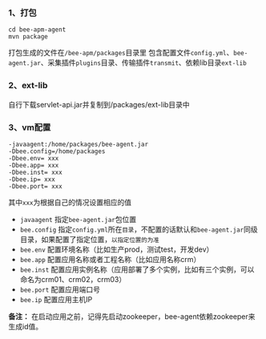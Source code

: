 ### 1、打包
~~~shell
cd bee-apm-agent
mvn package
~~~
打包生成的文件在`/bee-apm/packages`目录里
包含配置文件`config.yml`、`bee-agent.jar`、采集插件`plugins`目录、传输插件`transmit`、依赖lib目录`ext-lib`

### 2、ext-lib
  自行下载servlet-api.jar并复制到/packages/ext-lib目录中

### 3、vm配置
~~~shell
-javaagent:/home/packages/bee-agent.jar
-Dbee.config=/home/packages
-Dbee.env= xxx
-Dbee.app= xxx
-Dbee.inst= xxx
-Dbee.ip= xxx
-Dbee.port= xxx

~~~
其中`xxx`为根据自己的情况设置相应的值
- `javaagent` 指定`bee-agent.jar`包位置
- `bee.config` 指定`config.yml`所在`目录`，不配置的话默认和`bee-agent.jar`同级目录，如果配置了指定位置，`以指定位置的为准`
- `bee.env` 配置环境名称（比如生产prod，测试test，开发dev）
- `bee.app` 配置应用名称或者工程名称（比如应用名称crm）
- `bee.inst` 配置应用实例名称（应用部署了多个实例，比如有三个实例，可以命名为crm01、crm02，crm03）
- `bee.port` 配置应用端口号
- `bee.ip` 配置应用主机IP


**备注：** 在启动应用之前，记得先启动zookeeper，bee-agent依赖zookeeper来生成id值。